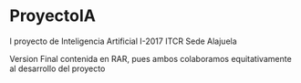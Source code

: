 # ProyectoIA
I proyecto de Inteligencia Artificial I-2017 ITCR Sede Alajuela 

Version Final contenida en RAR, pues ambos colaboramos equitativamente al desarrollo del proyecto
